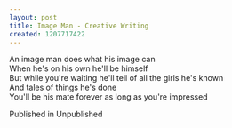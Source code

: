 ```yaml
---
layout: post
title: Image Man - Creative Writing
created: 1207717422
---
```

An image man does what his image can<br>When he's on his own he'll be himself<br>But while you're waiting he'll tell of all the girls he's known<br>And tales of things he's done<br>You'll be his mate forever as long as you're impressed<br>
<p>Published in Unpublished</p>

